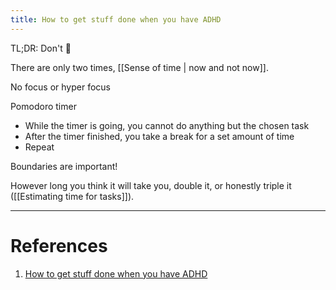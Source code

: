 ```yaml
---
title: How to get stuff done when you have ADHD
---
```


TL;DR: Don't :smiling_face_with_tear:

There are only two times, [[Sense of time | now and not now]].

No focus or hyper focus

Pomodoro timer

- While the timer is going, you cannot do anything but the chosen task
- After the timer finished, you take a break for a set amount of time
- Repeat

Boundaries are important!

However long you think it will take you, double it, or honestly triple it ([[Estimating time for tasks]]).

---

# References

1. [How to get stuff done when you have ADHD](https://www.youtube.com/watch?v=YLkOZhROvA4)

